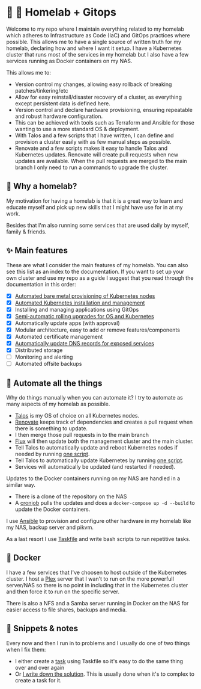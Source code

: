 # 🏡 🧪 Homelab + Gitops

Welcome to my repo where I maintain everything related to my homelab which adheres to Infrastructure as Code (IaC) and GitOps practices where possible. This allows me to have a single source of written truth for my homelab, declaring how and where I want it setup. I have a Kubernetes cluster that runs most of the services in my homelab but I also have a few services running as Docker containers on my NAS.

This allows me to:
* Version control my changes, allowing easy rollback of breaking patches/tinkering/etc
* Allow for easy reinstall/disaster recovery of a cluster, as everything except persistent data is defined here.
* Version control and declare hardware provisioning, ensuring repeatable and robust hardware configuration.
* This can be achieved with tools such as Terraform and Ansible for those wanting to use a more standard OS & deployment.
* With Talos and a few scripts that I have written, I can define and provision a cluster easily with as few manual steps as possible.
* Renovate and a few scripts makes it easy to handle Talos and Kubernetes updates. Renovate will create pull requests when new updates are available. When the pull requests are merged to the main branch I only need to run a commands to upgrade the cluster.

## 🧪 Why a homelab?

My motivation for having a homelab is that it is a great way to learn and educate myself and pick up new skills that I might have use for in at my work.

Besides that I'm also running some services that are used daily by myself, family & friends.

## ✨ Main features
These are what I consider the main features of my homelab. You can also see this list as an index to the documentation. If you want to set up your own cluster and use my repo as a guide I suggest that you read through the documentation in this order:

- [x] [Automated bare metal provisioning of Kubernetes nodes](docs/cluster/provision.md)
- [x] [Automated Kubernetes installation and management](docs/cluster/provision.md)
- [x] Installing and managing applications using GitOps
- [x] [Semi-automatic rolling upgrades for OS and Kubernetes](docs/cluster/upgrades.md)
- [x] Automatically update apps (with approval)
- [x] Modular architecture, easy to add or remove features/components
- [x] Automated certificate management
- [x] [Automatically update DNS records for exposed services](docs/cluster/expose-services.md)
- [x] Distributed storage
- [ ] Monitoring and alerting
- [ ] Automated offsite backups

## 🤖 Automate all the things
Why do things manually when you can automate it? I try to automate as many aspects of my homelab as possible.

* [Talos](https://talos.dev) is my OS of choice on all Kubernetes nodes.
* [Renovate](https://www.mend.io/free-developer-tools/renovate/) keeps track of dependencies and creates a pull request when there is something to update.
* I then merge those pull requests in to the main branch
* [Flux](https://fluxcd.io) will then update both the management cluster and the main cluster.
* Tell Talos to automatically update and reboot Kubernetes nodes if needed by running [one script](infrastructure/kubernetes/upgrade-talos.sh).
* Tell Talos to automatically update Kubernetes by running [one script](infrastructure/kubernetes/upgrade-k8s.sh).
* Services will automatically be updated (and restarted if needed).

Updates to the Docker containers running on my NAS are handled in a similar way.

* There is a clone of the repository on the NAS
* A [cronjob](scripts/automatic-docker-updates.sh) pulls the updates and does a `docker-compose up -d --build` to update the Docker containers.

I use [Ansible](https://ansible.com) to provision and configure other hardware in my homelab like my NAS, backup server and pikvm.

As a last resort I use [Taskfile](http://taskfile.dev) and write bash scripts to run repetitive tasks.

## 🐳 Docker
I have a few services that I've choosen to host outside of the Kubernetes cluster. I host a [Plex](https://plex.tv) server that I wan't to run on the more powerfull server/NAS so there is no point in including that in the Kubernetes cluster and then force it to run on the specific server.

There is also a NFS and a Samba server running in Docker on the NAS for easier access to file shares, backups and media.

## 📓 Snippets & notes
Every now and then I run in to problems and I usually do one of two things when I fix them:

* I either create a [task](.taskfiles/) using Taskfile so it's easy to do the same thing over and over again
* Or [I write down the solution](docs/snippets.md). This is usually done when it's to complex to create a task for it.
